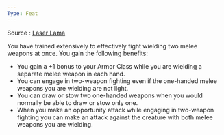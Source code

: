 ```yaml
---
Type: Feat
---
```

Source : [Laser Lama](https://drive.google.com/file/d/1rsADpGIue6_rRhyMlwvRR9sv3w1YQPll/view)

You have trained extensively to effectively fight wielding two melee weapons at once. You gain the following benefits:

- You gain a +1 bonus to your Armor Class while you are wielding a separate melee weapon in each hand.
- You can engage in two-weapon fighting even if the one-handed melee weapons you are wielding are not light.
- You can draw or stow two one-handed weapons when you would normally be able to draw or stow only one.
- When you make an opportunity attack while engaging in two-weapon fighting you can make an attack against the creature with both melee weapons you are wielding.